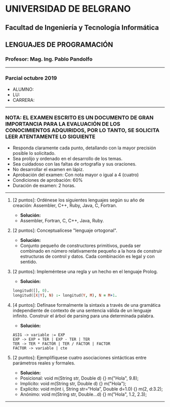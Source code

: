 # UNIVERSIDAD DE BELGRANO

## Facultad de Ingeniería y Tecnología Informática

## LENGUAJES DE PROGRAMACIÓN

### Profesor: Mag. Ing. Pablo Pandolfo

---

### Parcial octubre 2019

* ALUMNO:  
* LU:
* CARRERA:

---

### NOTA: EL EXAMEN ESCRITO ES UN DOCUMENTO DE GRAN IMPORTANCIA PARA LA EVALUACIÓN DE LOS CONOCIMIENTOS ADQUIRIDOS, POR LO TANTO, SE SOLICITA LEER ATENTAMENTE LO SIGUIENTE

* Responda claramente cada punto, detallando con la mayor precisión posible lo solicitado.
* Sea prolijo y ordenado en el desarrollo de los temas.
* Sea cuidadoso con las faltas de ortografía y sus oraciones.
* No desarrollar el examen en lápiz.
* Aprobación del examen: Con nota mayor o igual a 4 (cuatro)
* Condiciones de aprobación: 60%
* Duración de examen: 2 horas.

---

1. [2 puntos]: Ordénese los siguientes lenguajes según su año de creación: Assembler, C++, Ruby, Java, C, Fortran.

    * **Solución:**
    * Assembler, Fortran, C, C++, Java, Ruby.

1. [2 puntos]: Conceptualícese "lenguaje ortogonal".

    * **Solución:**
    * Conjunto pequeño de constructores primitivos, pueda ser combinado en número relativamente pequeño a la hora de construir estructuras de control y datos. Cada combinación es legal y con sentido.

1. [2 puntos]: Impleméntese una regla y un hecho en el lenguaje Prolog.

    * **Solución:**

    ```prolog
    longitud([], 0).
    longitud([X|Y], N) :- longitud(Y, M), N = M+1.
    ```

1. [4 puntos]: Defínase formalmente la sintaxis a través de una gramática independiente de contexto de una sentencia válida de un lenguaje infinito. Construir el árbol de parsing para una determinada palabra.

    * **Solución:**

    ```grammar
    ASIG -> variable := EXP
    EXP -> EXP + TER | EXP - TER | TER
    TER -> TER * FACTOR | TER / FACTOR | FACTOR
    FACTOR -> variable | cte
    ```

1. [2 puntos]: Ejemplifíquese cuatro asociaciones sintácticas entre parámetros reales y formales.

    * **Solución:**
    * Posicional: void m(String str, Double d) {}                      m("Hola", 9.8);
    * Implícito:  void m(String str, Double d) {}                      m("Hola");
    * Explícito:  void m(int i, String str=“Hola”, Double d=1.0) {}    m(2, d:3.2);
    * Anónimo:    void m(String str, Double…d) {}                      m("Hola", 1.2, 2.3);

---
